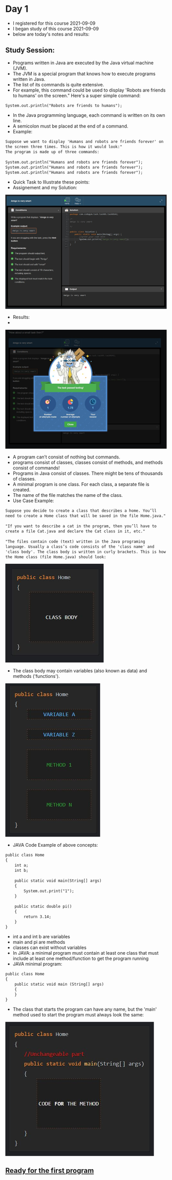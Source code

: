 # Day 1   
* I registered for this course 2021-09-09 
* I began study of this course 2021-09-09
* below are today's notes and results: 

## Study Session: 
* Programs written in Java are executed by the Java virtual machine (JVM). 
* The JVM is a special program that knows how to execute programs written in Java.
* The list of its commands is quite extensive. 
* For example, this command could be used to display 'Robots are friends to humans' on the screen."
Here's a super simple command:
```
System.out.println("Robots are friends to humans");
```
* In the Java programming language, each command is written on its own line. 
* A semicolon must be placed at the end of a command.
* Example: 
```
Suppose we want to display 'Humans and robots are friends forever' on the screen three times. This is how it would look:"
The program is made up of three commands:

System.out.println("Humans and robots are friends forever");
System.out.println("Humans and robots are friends forever");
System.out.println("Humans and robots are friends forever");
```
* Quick Task to Illustrate these points: 
* Assignement and my Solution: 

![task](https://github.com/EO4wellness/T-I-L/blob/main/JAVA/Images/CodeGym/JavaBasics/01_task-assignment.jpg)


* Results: 
* 
![task1-image](https://github.com/EO4wellness/T-I-L/blob/main/JAVA/Images/CodeGym/JavaBasics/2021-09-09-task1.jpg)


* A program can’t consist of nothing but commands.
* programs consist of classes, classes consist of methods, and methods consist of commands!
* Programs in Java consist of classes. There might be tens of thousands of classes. 
* A minimal program is one class. For each class, a separate file is created. 
* The name of the file matches the name of the class.
* Use Case Example: 
```
Suppose you decide to create a class that describes a home. You’ll need to create a Home class that will be saved in the file Home.java."

"If you want to describe a cat in the program, then you’ll have to create a file Cat.java and declare the Cat class in it, etc."

"The files contain code (text) written in the Java programing language. Usually a class’s code consists of the 'class name' and 'class body'. The class body is written in curly brackets. This is how the Home class (file Home.java) should look:

```

![example-image](https://github.com/EO4wellness/T-I-L/blob/main/JAVA/Images/CodeGym/JavaBasics/ex_public-class-home.jpg)


* The class body may contain variables (also known as data) and methods ('functions').

![example2](https://github.com/EO4wellness/T-I-L/blob/main/JAVA/Images/CodeGym/JavaBasics/ex_2.jpg)

* JAVA Code Example of above concepts:
```
public class Home
{
    int a;
    int b;

    public static void main(String[] args)
    {
        System.out.print("1");
    }

    public static double pi()
    {
        return 3.14;
    }
}
```
* int a and int b are variables
* main and pi are methods
* classes can exist without variables
* In JAVA: a minimal program must contain at least one class that must include at least one method/function to get the program running 
* JAVA minimal program: 
```
public class Home
{
    public static void main (String[] args)
    {
    }
}
```
* The class that starts the program can have any name, but the 'main' method used to start the program must always look the same:

![image](https://github.com/EO4wellness/T-I-L/blob/main/JAVA/Images/CodeGym/JavaBasics/ex_3.jpg) 

## [Ready for the first program](https://codegym.cc/quests/lectures/questsyntax.level00.lecture03)